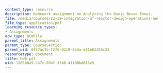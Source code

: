 ```yaml
---
content_type: resource
description: Homework assignment on Analyzing the Davis Besse Event.
file: /media/courses/22-39-integration-of-reactor-design-operations-and-safety-fall-2006/1265b8a9247c094f334041108bd816e5_hw6.pdf
file_type: application/pdf
learning_resource_types:
- Assignments
ocw_type: OCWFile
parent_title: Assignments
parent_type: CourseSection
parent_uid: 0f57ac7b-f2f6-0219-0b4a-e81e02450c33
resourcetype: Document
title: hw6.pdf
uid: 1265b8a9-247c-094f-3340-41108bd816e5
---
```

